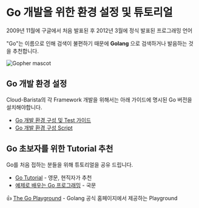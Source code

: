 # Go 개발을 위한 환경 설정 및 튜토리얼

2009년 11월에 구글에서 처음 발표된 후 2012년 3월에 정식 발표된 프로그래밍 언어

"Go"는 이름으로 인해 검색이 불편하기 때문에 **Golang** 으로 검색하거나 발음하는 것을 추천합니다.

![Gopher mascot](https://upload.wikimedia.org/wikipedia/commons/thumb/2/23/Golang.png/330px-Golang.png)

## Go 개발 환경 설정
Cloud-Barista의 각 Framework 개발을 위해서는 아래 가이드에 명시된 Go 버전을 설치해야합니다.

- [Go 개발 환경 구성 및 Test 가이드](https://gist.github.com/powerkimhub/d1d6b260228746e14151685bbf2cdf03)
- [Go 개발 환경 구성 Script](https://github.com/cloud-barista/cb-coffeehouse/tree/master/scripts/golang)

## Go 초보자를 위한 Tutorial 추천
Go를 처음 접하는 분들을 위해 튜토리얼을 공유 드립니다.
- [Go Tutorial](https://www.tutorialspoint.com/go/index.htm) - 영문, 현직자가 추천
- [예제로 배우는 Go 프로그래밍](http://golang.site/go/basics) - 국문

👍 [The Go Playground](https://play.golang.org/) - Golang 공식 홈페이지에서 제공하는 Playground

